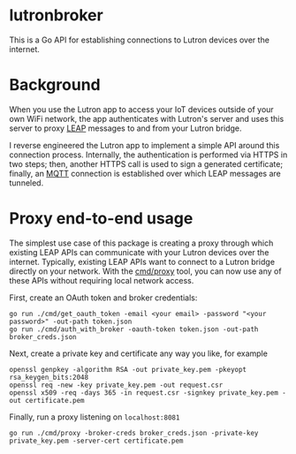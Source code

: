 # lutronbroker

This is a Go API for establishing connections to Lutron devices over the internet.

# Background

When you use the Lutron app to access your IoT devices outside of your own WiFi network, the app authenticates with Lutron's server and uses this server to proxy [LEAP](https://support.lutron.com/us/en/product/radiora3/article/networking/Lutron-s-LEAP-API-Integration-Protocol) messages to and from your Lutron bridge.

I reverse engineered the Lutron app to implement a simple API around this connection process. Internally, the authentication is performed via HTTPS in two steps; then, another HTTPS call is used to sign a generated certificate; finally, an [MQTT](https://mqtt.org/) connection is established over which LEAP messages are tunneled.

# Proxy end-to-end usage

The simplest use case of this package is creating a proxy through which existing LEAP APIs can communicate with your Lutron devices over the internet. Typically, existing LEAP APIs want to connect to a Lutron bridge directly on your network. With the [cmd/proxy](cmd/proxy) tool, you can now use any of these APIs without requiring local network access.

First, create an OAuth token and broker credentials:

```
go run ./cmd/get_oauth_token -email <your email> -password "<your password>" -out-path token.json
go run ./cmd/auth_with_broker -oauth-token token.json -out-path broker_creds.json
```

Next, create a private key and certificate any way you like, for example

```
openssl genpkey -algorithm RSA -out private_key.pem -pkeyopt rsa_keygen_bits:2048
openssl req -new -key private_key.pem -out request.csr
openssl x509 -req -days 365 -in request.csr -signkey private_key.pem -out certificate.pem
```

Finally, run a proxy listening on `localhost:8081`

```
go run ./cmd/proxy -broker-creds broker_creds.json -private-key private_key.pem -server-cert certificate.pem
```
